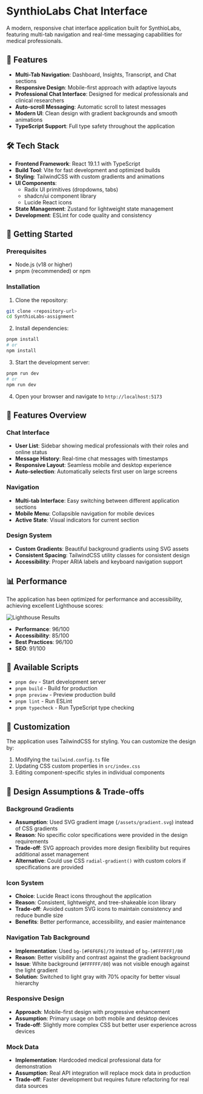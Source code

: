 # SynthioLabs Chat Interface

A modern, responsive chat interface application built for SynthioLabs, featuring multi-tab navigation and real-time messaging capabilities for medical professionals.

## 🚀 Features

- **Multi-Tab Navigation**: Dashboard, Insights, Transcript, and Chat sections
- **Responsive Design**: Mobile-first approach with adaptive layouts
- **Professional Chat Interface**: Designed for medical professionals and clinical researchers
- **Auto-scroll Messaging**: Automatic scroll to latest messages
- **Modern UI**: Clean design with gradient backgrounds and smooth animations
- **TypeScript Support**: Full type safety throughout the application

## 🛠️ Tech Stack

- **Frontend Framework**: React 19.1.1 with TypeScript
- **Build Tool**: Vite for fast development and optimized builds
- **Styling**: TailwindCSS with custom gradients and animations
- **UI Components**:
  - Radix UI primitives (dropdowns, tabs)
  - shadcn/ui component library
  - Lucide React icons
- **State Management**: Zustand for lightweight state management
- **Development**: ESLint for code quality and consistency

## 🚀 Getting Started

### Prerequisites

- Node.js (v18 or higher)
- pnpm (recommended) or npm

### Installation

1. Clone the repository:

```bash
git clone <repository-url>
cd SynthioLabs-assignment
```

2. Install dependencies:

```bash
pnpm install
# or
npm install
```

3. Start the development server:

```bash
pnpm run dev
# or
npm run dev
```

4. Open your browser and navigate to `http://localhost:5173`

## 📱 Features Overview

### Chat Interface

- **User List**: Sidebar showing medical professionals with their roles and online status
- **Message History**: Real-time chat messages with timestamps
- **Responsive Layout**: Seamless mobile and desktop experience
- **Auto-selection**: Automatically selects first user on large screens

### Navigation

- **Multi-tab Interface**: Easy switching between different application sections
- **Mobile Menu**: Collapsible navigation for mobile devices
- **Active State**: Visual indicators for current section

### Design System

- **Custom Gradients**: Beautiful background gradients using SVG assets
- **Consistent Spacing**: TailwindCSS utility classes for consistent design
- **Accessibility**: Proper ARIA labels and keyboard navigation support

## 📊 Performance

The application has been optimized for performance and accessibility, achieving excellent Lighthouse scores:

![Lighthouse Results](./public/assets/Screenshot%202025-10-16%20at%205.02.04%20AM.png)

- **Performance**: 96/100
- **Accessibility**: 85/100
- **Best Practices**: 96/100
- **SEO**: 91/100

## 🔧 Available Scripts

- `pnpm dev` - Start development server
- `pnpm build` - Build for production
- `pnpm preview` - Preview production build
- `pnpm lint` - Run ESLint
- `pnpm typecheck` - Run TypeScript type checking

## 🎨 Customization

The application uses TailwindCSS for styling. You can customize the design by:

1. Modifying the `tailwind.config.ts` file
2. Updating CSS custom properties in `src/index.css`
3. Editing component-specific styles in individual components

## 🔧 Design Assumptions & Trade-offs

### **Background Gradients**
- **Assumption**: Used SVG gradient image (`/assets/gradient.svg`) instead of CSS gradients
- **Reason**: No specific color specifications were provided in the design requirements
- **Trade-off**: SVG approach provides more design flexibility but requires additional asset management
- **Alternative**: Could use CSS `radial-gradient()` with custom colors if specifications are provided

### **Icon System**
- **Choice**: Lucide React icons throughout the application
- **Reason**: Consistent, lightweight, and tree-shakeable icon library
- **Trade-off**: Avoided custom SVG icons to maintain consistency and reduce bundle size
- **Benefits**: Better performance, accessibility, and easier maintenance

### **Navigation Tab Background**
- **Implementation**: Used `bg-[#F6F6F6]/70` instead of `bg-[#FFFFFF]/80`
- **Reason**: Better visibility and contrast against the gradient background
- **Issue**: White background (`#FFFFFF/80`) was not visible enough against the light gradient
- **Solution**: Switched to light gray with 70% opacity for better visual hierarchy

### **Responsive Design**
- **Approach**: Mobile-first design with progressive enhancement
- **Assumption**: Primary usage on both mobile and desktop devices
- **Trade-off**: Slightly more complex CSS but better user experience across devices

### **Mock Data**
- **Implementation**: Hardcoded medical professional data for demonstration
- **Assumption**: Real API integration will replace mock data in production
- **Trade-off**: Faster development but requires future refactoring for real data sources
